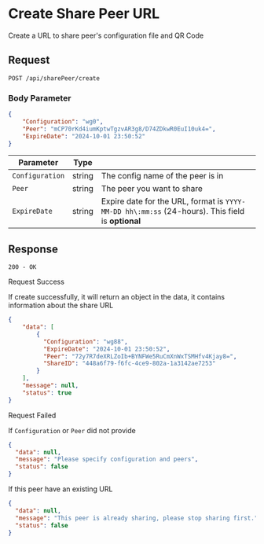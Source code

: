 # Create Share Peer URL

Create a URL to share peer's configuration file and QR Code

## Request

`POST /api/sharePeer/create`

### Body Parameter

```json
{
   	"Configuration": "wg0",
  	"Peer": "mCP70rKd4iumKptwTgzvAR3g8/D74ZDkwR0EuI10uk4=",
  	"ExpireDate": "2024-10-01 23:50:52"
}
```

| Parameter       | Type   |                                                                                                  |
|-----------------|--------|--------------------------------------------------------------------------------------------------|
| `Configuration` | string | The config name of the peer is in                                                                |
| `Peer`          | string | The peer you want to share                                                                       |
| `ExpireDate`    | string | Expire date for the URL, format is `YYYY-MM-DD hh\:mm:ss` (24-hours). This field is **optional** |	

## Response

`200 - OK`

<note>Request Success</note>

If create successfully, it will return an object in the data, it contains information about the share URL

```json
{
	"data": [
		{
		  "Configuration": "wg88",
		  "ExpireDate": "2024-10-01 23:50:52",
		  "Peer": "72y7R7deXRLZoIb+BYNFWe5RuCmXnWxTSMHfv4Kjay8=",
		  "ShareID": "448a6f79-f6fc-4ce9-802a-1a3142ae7253"
		}
	],
	"message": null,
	"status": true
}
```

<warning>Request Failed</warning>

If `Configuration` or `Peer` did not provide

```json
{
  "data": null,
  "message": "Please specify configuration and peers",
  "status": false
}
```

If this peer have an existing URL

```json
{
  "data": null,
  "message": "This peer is already sharing, please stop sharing first.",
  "status": false
}
```